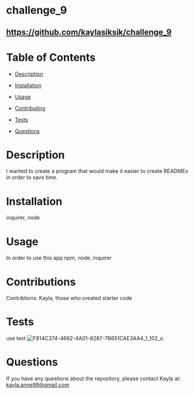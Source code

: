 # challenge_9
  ## https://github.com/kaylasiksik/challenge_9
  # Table of Contents
  * [Description](#description)
  * [Installation](#installation)
  * [Usage](#usage)
  
  * [Contributing](#contribution)
  * [Tests](#tests)
  * [Questions](#questions)
  # Description
  I wanted to create a program that would make it easier to create READMEs in order to save time.
  # Installation
  inquirer, node
  # Usage
  In order to use this app npm, node, inquirer
  
  # Contributions
  Contribtions: Kayla, those who created starter code
  # Tests
  use test
  ![F814C374-4662-4A01-8287-7B651CAE3AA4_1_102_o](https://user-images.githubusercontent.com/103952366/188493816-8e555d95-3ab0-41b2-9857-ade230454cb0.jpeg)

  
  # Questions
  If you have any questions about the repository, please contact Kayla at: kayla.anne99@gmail.com
  
